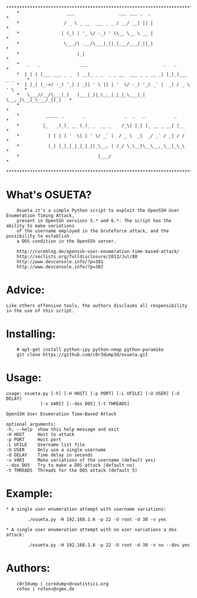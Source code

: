         ***************************************************************************
        *                  ___                 ___ ___ _  _                       *
        *                 / _ \ _ __  ___ _ _ / __/ __| || |                      *
        *                | (_) | '_ \/ -_) ' \\__ \__ \ __ |                      *
        *                 \___/| .__/\___|_||_|___/___/_||_|                      *
        *                      |_|                                                *
        *   _   _               ___                             _   _             *
        *  | | | |___ ___ _ _  | __|_ _ _  _ _ __  ___ _ _ __ _| |_(_)___ _ _     *
        *  | |_| (_-</ -_) '_| | _|| ' \ || | '  \/ -_) '_/ _` |  _| / _ \ ' \    *
        *   \___//__/\___|_|   |___|_||_\_,_|_|_|_\___|_| \__,_|\__|_\___/_||_|   *
        *                                                                         *
        *          _____ _       _               _  _   _           _             *
        *         |_   _(_)_ __ (_)_ _  __ _    /_\| |_| |_ __ _ __| |__          *
        *           | | | | '  \| | ' \/ _` |  / _ \  _|  _/ _` / _| / /          *
        *           |_| |_|_|_|_|_|_||_\__, | /_/ \_\__|\__\__,_\__|_\_\          *
        *                              |___/                                      *
        ***************************************************************************


What's OSUETA?
==============

        Osueta it's a simple Python script to exploit the OpenSSH User Enumeration Timing Attack, 
        present in OpenSSh versions 5.* and 6.*. The script has the ability to make variations
        of the username employed in the bruteforce attack, and the possibility to establish
        a DOS condition in the OpenSSh server. 

        http://cureblog.de/openssh-user-enumeration-time-based-attack/
        http://seclists.org/fulldisclosure/2013/Jul/88 
        http://www.devconsole.info/?p=381
        http://www.devconsole.info/?p=382

Advice:
=======

	Like others offensive tools, the authors disclaims all responsibility in the use of this script.


Installing:
===========

        # apt-get install python-ipy python-nmap python-paramiko
        git clone https://github.com/c0r3dump3d/osueta.git 


Usage:
======

	usage: osueta.py [-h] [-H HOST] [-p PORT] [-L UFILE] [-U USER] [-d DELAY]
                 [-v VARI] [--dos DOS] [-t THREADS]

	OpenSSH User Enumeration Time-Based Attack

	optional arguments:
  	-h, --help  show this help message and exit
  	-H HOST     Host to attack
  	-p PORT     Host port
  	-L UFILE    Username list file
  	-U USER     Only use a single username
  	-d DELAY    Time delay in seconds
  	-v VARI     Make variations of the username (default yes)
  	--dos DOS   Try to make a DOS attack (default no)
  	-t THREADS  Threads for the DOS attack (default 5)

Example:
========

	* A single user enumeration attempt with username variations:

	        ./osueta.py -H 192.168.1.6 -p 22 -U root -d 30 -v yes

	* A single user enumeration attempt with no user variations a dos attack:

	        ./osueta.py -H 192.168.1.6 -p 22 -U root -d 30 -v no --dos yes

Authors:
========

        c0r3dump | coredump<@>autistici.org
        rofen | rofen<@>gmx.de

